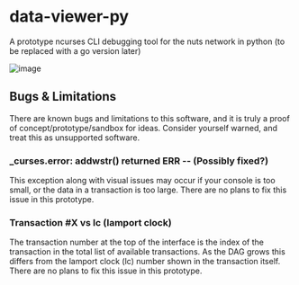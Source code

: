 # data-viewer-py
A prototype ncurses CLI debugging tool for the nuts network in python (to be replaced with a go version later)

![image](https://user-images.githubusercontent.com/773275/204584571-59614c62-3a5a-4c0b-a01d-6979c69d34e2.png)

## Bugs & Limitations

There are known bugs and limitations to this software, and it is truly a proof of concept/prototype/sandbox for ideas. Consider yourself warned, and treat this as unsupported software.

### _curses.error: addwstr() returned ERR -- (Possibly fixed?)

This exception along with visual issues may occur if your console is too small, or the data in a transaction is too large. There are no plans to fix this issue in this prototype.

### Transaction #X vs lc (lamport clock)

The transaction number at the top of the interface is the index of the transaction in the total list of available transactions. As the DAG grows this differs from the lamport clock (lc) number shown in the transaction itself. There are no plans to fix this issue in this prototype.
